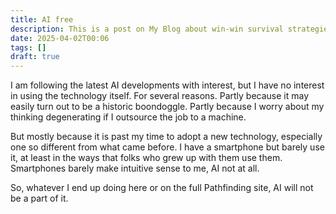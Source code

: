 ```yaml
---
title: AI free
description: This is a post on My Blog about win-win survival strategies.
date: 2025-04-02T00:06
tags: []
draft: true
---
```

I am following the latest AI developments with interest, but I have no interest in using the technology itself. For several reasons. Partly because it may easily turn out to be a historic boondoggle. Partly because I worry about my thinking degenerating if I outsource the job to a machine. 

But mostly because it is past my time to adopt a new technology, especially one so different from what came before. I have a smartphone but barely use it, at least in the ways that folks who grew up with them use them. Smartphones barely make intuitive sense to me, AI not at all.

So, whatever I end up doing here or on the full Pathfinding site, AI will not be a part of it.
